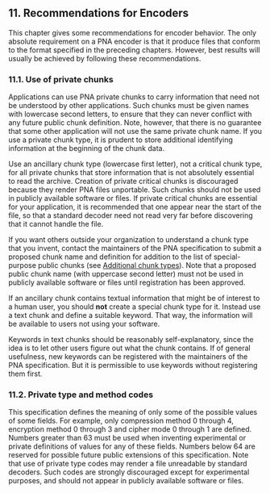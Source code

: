 ## 11. Recommendations for Encoders

This chapter gives some recommendations for encoder behavior. The only absolute requirement on a PNA encoder is that it produce files that conform to the format specified in the preceding chapters. However, best results will usually be achieved by following these recommendations.

### 11.1. Use of private chunks

Applications can use PNA private chunks to carry information that need not be understood by other applications. Such chunks must be given names with lowercase second letters, to ensure that they can never conflict with any future public chunk definition. Note, however, that there is no guarantee that some other application will not use the same private chunk name. If you use a private chunk type, it is prudent to store additional identifying information at the beginning of the chunk data.

Use an ancillary chunk type (lowercase first letter), not a critical chunk type, for all private chunks that store information that is not absolutely essential to read the archive. Creation of private critical chunks is discouraged because they render PNA files unportable. Such chunks should not be used in publicly available software or files. If private critical chunks are essential for your application, it is recommended that one appear near the start of the file, so that a standard decoder need not read very far before discovering that it cannot handle the file.

If you want others outside your organization to understand a chunk type that you invent, contact the maintainers of the PNA specification to submit a proposed chunk name and definition for addition to the list of special-purpose public chunks (see [Additional chunk types](../chunk_specifications/index.md#44-additional-chunk-types)). Note that a proposed public chunk name (with uppercase second letter) must not be used in publicly available software or files until registration has been approved.

If an ancillary chunk contains textual information that might be of interest to a human user, you should **not** create a special chunk type for it. Instead use a text chunk and define a suitable keyword. That way, the information will be available to users not using your software.

Keywords in text chunks should be reasonably self-explanatory, since the idea is to let other users figure out what the chunk contains. If of general usefulness, new keywords can be registered with the maintainers of the PNA specification. But it is permissible to use keywords without registering them first.

### 11.2. Private type and method codes

This specification defines the meaning of only some of the possible values of some fields. For example, only compression method 0 through 4, encryption method 0 through 3 and cipher mode 0 through 1 are defined. Numbers greater than 63 must be used when inventing experimental or private definitions of values for any of these fields. Numbers below 64 are reserved for possible future public extensions of this specification. Note that use of private type codes may render a file unreadable by standard decoders. Such codes are strongly discouraged except for experimental purposes, and should not appear in publicly available software or files.
